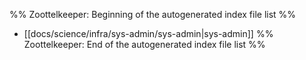 %% Zoottelkeeper: Beginning of the autogenerated index file list  %%
-  [[docs/science/infra/sys-admin/sys-admin|sys-admin]]
%% Zoottelkeeper: End of the autogenerated index file list  %%
